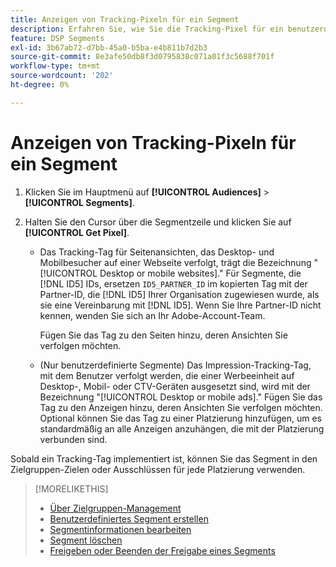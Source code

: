```yaml
---
title: Anzeigen von Tracking-Pixeln für ein Segment
description: Erfahren Sie, wie Sie die Tracking-Pixel für ein benutzerdefiniertes oder CCPA-Opt-out vom Verkaufssegment anzeigen können.
feature: DSP Segments
exl-id: 3b67ab72-d7bb-45a0-b5ba-e4b811b7d2b3
source-git-commit: 8e3afe50db8f3d0795838c071a01f3c5688f701f
workflow-type: tm+mt
source-wordcount: '202'
ht-degree: 0%

---
```


# Anzeigen von Tracking-Pixeln für ein Segment

1. Klicken Sie im Hauptmenü auf **[!UICONTROL Audiences]** > **[!UICONTROL Segments]**.

1. Halten Sie den Cursor über die Segmentzeile und klicken Sie auf **[!UICONTROL Get Pixel]**.

   * Das Tracking-Tag für Seitenansichten, das Desktop- und Mobilbesucher auf einer Webseite verfolgt, trägt die Bezeichnung &quot;[!UICONTROL Desktop or mobile websites].&quot; Für Segmente, die [!DNL ID5] IDs, ersetzen `ID5_PARTNER_ID` im kopierten Tag mit der Partner-ID, die [!DNL ID5] Ihrer Organisation zugewiesen wurde, als sie eine Vereinbarung mit [!DNL ID5]. Wenn Sie Ihre Partner-ID nicht kennen, wenden Sie sich an Ihr Adobe-Account-Team.

     Fügen Sie das Tag zu den Seiten hinzu, deren Ansichten Sie verfolgen möchten.

   * (Nur benutzerdefinierte Segmente) Das Impression-Tracking-Tag, mit dem Benutzer verfolgt werden, die einer Werbeeinheit auf Desktop-, Mobil- oder CTV-Geräten ausgesetzt sind, wird mit der Bezeichnung &quot;[!UICONTROL Desktop or mobile ads].&quot; Fügen Sie das Tag zu den Anzeigen hinzu, deren Ansichten Sie verfolgen möchten. Optional können Sie das Tag zu einer Platzierung hinzufügen, um es standardmäßig an alle Anzeigen anzuhängen, die mit der Platzierung verbunden sind.

Sobald ein Tracking-Tag implementiert ist, können Sie das Segment in den Zielgruppen-Zielen oder Ausschlüssen für jede Platzierung verwenden.

>[!MORELIKETHIS]
>
>* [Über Zielgruppen-Management](audience-about.md)
>* [Benutzerdefiniertes Segment erstellen](custom-segment-create.md)
>* [Segmentinformationen bearbeiten](segment-edit.md)
>* [Segment löschen](segment-delete.md)
>* [Freigeben oder Beenden der Freigabe eines Segments](segment-share.md)
